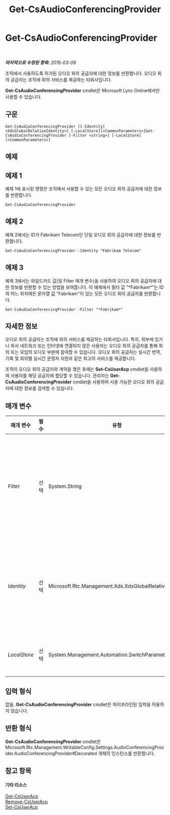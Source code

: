 ﻿---
title: Get-CsAudioConferencingProvider
TOCTitle: Get-CsAudioConferencingProvider
ms:assetid: 4632e9d0-aa87-459f-ad7e-27125c11da5b
ms:mtpsurl: https://technet.microsoft.com/ko-kr/library/JJ994030(v=OCS.15)
ms:contentKeyID: 52056828
ms.date: 08/10/2015
mtps_version: v=OCS.15
ms.translationtype: HT
---

# Get-CsAudioConferencingProvider

 

_**마지막으로 수정된 항목:** 2015-03-09_

조직에서 사용하도록 허가된 오디오 회의 공급자에 대한 정보를 반환합니다. 오디오 회의 공급자는 조직에 회의 서비스를 제공하는 타회사입니다.

**Get-CsAudioConferencingProvider** cmdlet은 Microsoft Lync Online에서만 사용할 수 있습니다.

## 구문

    Get-CsAudioConferencingProvider [[-Identity] <XdsGlobalRelativeIdentity>] [-LocalStore][<CommonParameters>]Get-CsAudioConferencingProvider [-Filter <string>] [-LocalStore] [<CommonParameters>]

## 예제

## 예제 1

예제 1에 표시된 명령은 조직에서 사용할 수 있는 모든 오디오 회의 공급자에 대한 정보를 반환합니다.

    Get-CsAudioConferencingProvider

## 예제 2

예제 2에서는 ID가 Fabrikam Telecom인 단일 오디오 회의 공급자에 대한 정보를 반환합니다.

    Get-CsAudioConferencingProvider -Identity "Fabrikam Telecom"

## 예제 3

예제 3에서는 와일드카드 값(및 Filter 매개 변수)을 사용하여 오디오 회의 공급자에 대한 정보를 반환할 수 있는 방법을 보여줍니다. 이 예제에서 필터 값 "\*Fabrikam\*"는 ID의 어느 위치에든 문자열 값 "Fabrikam"이 있는 모든 오디오 회의 공급자를 반환합니다.

    Get-CsAudioConferencingProvider -Filter "*Fabrikam*"

## 자세한 정보

오디오 회의 공급자는 조직에 회의 서비스를 제공하는 타회사입니다. 특히, 외부에 있거나 회사 네트워크 또는 인터넷에 연결되지 않은 사용자는 오디오 회의 공급자를 통해 회의 또는 모임의 오디오 부분에 참여할 수 있습니다. 오디오 회의 공급자는 실시간 번역, 기록 및 회의별 실시간 운영자 지원과 같은 최고의 서비스를 제공합니다.

조직이 오디오 회의 공급자와 계약을 맺은 후에는 **Set-CsUserAcp** cmdlet을 사용하여 사용자를 해당 공급자에 할당할 수 있습니다. 관리자는 **Get-CsAudioConferencingProvider** cmdlet을 사용하여 사용 가능한 오디오 회의 공급자에 대한 정보를 검색할 수 있습니다.

## 매개 변수


<table>
<colgroup>
<col style="width: 25%" />
<col style="width: 25%" />
<col style="width: 25%" />
<col style="width: 25%" />
</colgroup>
<thead>
<tr class="header">
<th>매개 변수</th>
<th>필수</th>
<th>유형</th>
<th>설명</th>
</tr>
</thead>
<tbody>
<tr class="odd">
<td><p><em>Filter</em></p></td>
<td><p>선택</p></td>
<td><p>System.String</p></td>
<td><p>반환할 하나 이상의 오디오 회의 공급자를 나타낼 때 와일드카드 문자를 사용할 수 있도록 합니다. 예를 들어 다음 구문은 ID의 어느 위치에든 문자열 값 &quot;fabrikam&quot;이 있는 모든 오디오 회의 공급자에 대한 정보를 반환합니다.</p>
<p>-Filter &quot;*fabrikam*&quot;</p>
<p>Filter 매개 변수와 Identity 매개 변수를 같은 명령에 함께 사용할 수 없습니다.</p></td>
</tr>
<tr class="even">
<td><p><em>Identity</em></p></td>
<td><p>선택</p></td>
<td><p>Microsoft.Rtc.Management.Xds.XdsGlobalRelativeIdentity</p></td>
<td><p>반환할 오디오 회의 공급자의 고유 식별자입니다. 예를 들면 다음과 같습니다.</p>
<p>-Identity &quot;Fabrikam Telecom&quot;</p>
<p>Identity 매개 변수와 Filter 매개 변수를 모두 명령에 포함하지 않으면 <strong>Get-CsAudioConferencingProvider</strong> cmdlet은 사용 가능한 모든 공급자에 대한 정보를 반환합니다.</p></td>
</tr>
<tr class="odd">
<td><p><em>LocalStore</em></p></td>
<td><p>선택</p></td>
<td><p>System.Management.Automation.SwitchParameter</p></td>
<td><p>중앙 관리 저장소 자체가 아니라 중앙 관리 저장소의 로컬 복제본에서 오디오 회의 공급자 데이터를 검색합니다.</p></td>
</tr>
</tbody>
</table>


## 입력 형식

없음. **Get-CsAudioConferencingProvider** cmdlet은 파이프라인된 입력을 허용하지 않습니다.

## 반환 형식

**Get-CsAudioConferencingProvider** cmdlet은 Microsoft.Rtc.Management.WritableConfig.Settings.AudioConferencingProvider.AudioConferencingProvider\#Decorated 개체의 인스턴스를 반환합니다.

## 참고 항목

#### 기타 리소스

[Get-CsUserAcp](get-csuseracp.md)  
[Remove-CsUserAcp](remove-csuseracp.md)  
[Set-CsUserAcp](set-csuseracp.md)

